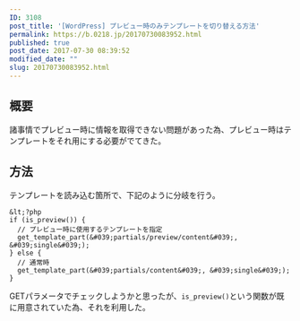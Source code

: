```yaml
---
ID: 3108
post_title: '[WordPress] プレビュー時のみテンプレートを切り替える方法'
permalink: https://b.0218.jp/20170730083952.html
published: true
post_date: 2017-07-30 08:39:52
modified_date: ""
slug: 20170730083952.html
---
```

## 概要

諸事情でプレビュー時に情報を取得できない問題があった為、プレビュー時はテンプレートをそれ用にする必要がでてきた。

## 方法

テンプレートを読み込む箇所で、下記のように分岐を行う。

```language-php
&lt;?php
if (is_preview()) {
  // プレビュー時に使用するテンプレートを指定
  get_template_part(&#039;partials/preview/content&#039;, &#039;single&#039;);
} else {
  // 通常時
  get_template_part(&#039;partials/content&#039;, &#039;single&#039;);
}
```

GETパラメータでチェックしようかと思ったが、`is_preview()`という関数が既に用意されていた為、それを利用した。